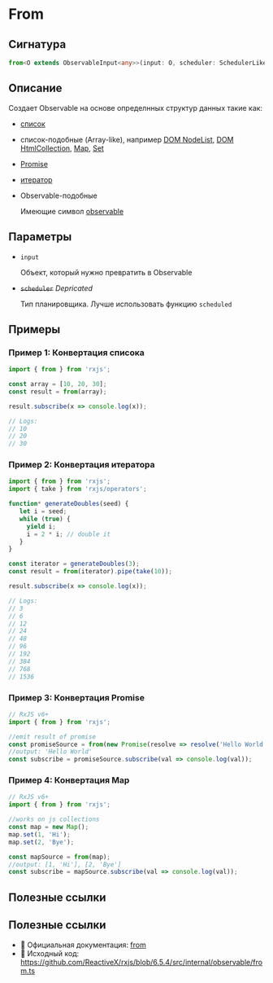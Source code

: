 # From

## Сигнатура

```typescript
from<O extends ObservableInput<any>>(input: O, scheduler: SchedulerLike): Observable<ObservedValueOf<O>>
```

## Описание

Создает Observable на основе определнных структур данных такие как:

- [список](https://developer.mozilla.org/ru/docs/Словарь/Массив)
- список-подобные (Array-like), например [DOM NodeList](https://www.google.com/url?sa=t&rct=j&q=&esrc=s&source=web&cd=1&cad=rja&uact=8&ved=2ahUKEwi-t7yTvv3nAhXK8uAKHXX5B8MQFjAAegQIARAB&url=https%3A%2F%2Fdeveloper.mozilla.org%2Fru%2Fdocs%2FWeb%2FAPI%2FNodeList&usg=AOvVaw1GRrDrDIJCR1Qrqxzktk00), [DOM HtmlCollection](https://www.google.com/url?sa=t&rct=j&q=&esrc=s&source=web&cd=1&cad=rja&uact=8&ved=2ahUKEwiRpdKdvv3nAhWMGBQKHS9ECncQFjAAegQIAxAB&url=https%3A%2F%2Fdeveloper.mozilla.org%2Fru%2Fdocs%2FWeb%2FAPI%2FHTMLCollection&usg=AOvVaw16cJSDngcDHEODba34hyzR), [Map](https://www.google.com/url?sa=t&rct=j&q=&esrc=s&source=web&cd=2&cad=rja&uact=8&ved=2ahUKEwjk0t2kvv3nAhUND2MBHVjDDrEQFjABegQIAxAB&url=https%3A%2F%2Fdeveloper.mozilla.org%2Fru%2Fdocs%2FWeb%2FJavaScript%2FReference%2FGlobal_Objects%2FMap&usg=AOvVaw3jcm-vInf1HyFeanTLCGQv), [Set](https://www.google.com/url?sa=t&rct=j&q=&esrc=s&source=web&cd=1&cad=rja&uact=8&ved=2ahUKEwj4qbqvvv3nAhWLlxQKHclXBRYQFjAAegQIARAB&url=https%3A%2F%2Fdeveloper.mozilla.org%2Fru%2Fdocs%2FWeb%2FJavaScript%2FReference%2FGlobal_Objects%2FSet&usg=AOvVaw1YWqBm2ORFOUHXOf9dmX2F)
- [Promise](https://www.google.com/url?sa=t&rct=j&q=&esrc=s&source=web&cd=1&cad=rja&uact=8&ved=2ahUKEwi5yri2vv3nAhWOiFwKHZ4LB0oQFjAAegQIARAB&url=https%3A%2F%2Fdeveloper.mozilla.org%2Fru%2Fdocs%2FWeb%2FJavaScript%2FReference%2FGlobal_Objects%2FPromise&usg=AOvVaw2g3Vhh0YrU5VqSfstrTCgX)
- [итератор](https://www.google.com/url?sa=t&rct=j&q=&esrc=s&source=web&cd=2&cad=rja&uact=8&ved=2ahUKEwiageK8vv3nAhU5QkEAHSh9CbwQFjABegQIAhAB&url=https%3A%2F%2Fdeveloper.mozilla.org%2Fru%2Fdocs%2FWeb%2FJavaScript%2FGuide%2FIterators_and_Generators&usg=AOvVaw1j7VaqAFqwgZ1VVrwqlT_X)
- Observable-подобные

  Имеющие символ [observable](https://github.com/ReactiveX/rxjs/blob/master/src/internal/symbol/observable.ts#L11)

## Параметры

- `input`

  Объект, который нужно превратить в Observable

- ~~`scheduler`~~ *Depricated*

  Тип планировщика. Лучше использовать функцию `scheduled`

## Примеры

### Пример 1: Конвертация списока

```typescript
import { from } from 'rxjs';

const array = [10, 20, 30];
const result = from(array);

result.subscribe(x => console.log(x));

// Logs:
// 10
// 20
// 30
```

### Пример 2: Конвертация итератора

```typescript
import { from } from 'rxjs';
import { take } from 'rxjs/operators';

function* generateDoubles(seed) {
   let i = seed;
   while (true) {
     yield i;
     i = 2 * i; // double it
   }
}

const iterator = generateDoubles(3);
const result = from(iterator).pipe(take(10));

result.subscribe(x => console.log(x));

// Logs:
// 3
// 6
// 12
// 24
// 48
// 96
// 192
// 384
// 768
// 1536
```

### Пример 3: Конвертация Promise

```typescript
// RxJS v6+
import { from } from 'rxjs';

//emit result of promise
const promiseSource = from(new Promise(resolve => resolve('Hello World!')));
//output: 'Hello World'
const subscribe = promiseSource.subscribe(val => console.log(val));
```

### Пример 4: Конвертация Map

```typescript
// RxJS v6+
import { from } from 'rxjs';

//works on js collections
const map = new Map();
map.set(1, 'Hi');
map.set(2, 'Bye');

const mapSource = from(map);
//output: [1, 'Hi'], [2, 'Bye']
const subscribe = mapSource.subscribe(val => console.log(val));
```

## Полезные ссылки

## Полезные ссылки

- 📰 Официальная документация: [from](https://rxjs.dev/api/index/function/from)
- 📁 Исходный код: https://github.com/ReactiveX/rxjs/blob/6.5.4/src/internal/observable/from.ts

